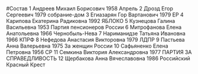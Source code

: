 #Состав
1 Андреев Михаил Борисович 1958 Апрель
2 Дрозд Егор Сергеевич 1979 собрание-дом
3 Егиазарян Гор Вартанович 1979 ЕР
4 Карипова Екатерина Радиковна 1992 ЯБЛОКО
5 Кузнецова Галина Васильевна 1953 Партия пенсионеров России
6 Митрофанова Елена Анатольевна 1966 Чернобыль-Нева
7 Нариманидзе Татьяна Ивановна 1966 КПРФ
8 Нефедова Анастасия Викторовна 1979 ЛДПР
9 Пастьева Анна Валерьевна 1975 За женщин России
10 Сафьяненко Елена Петровна 1956 СР
11 Семкина Виктория Александровна 1977 ПАРТИЯ ЗА СПРАВЕДЛИВОСТЬ
12 Щербакова Анна Вячеславовна 1986 Российский Красный Крест
